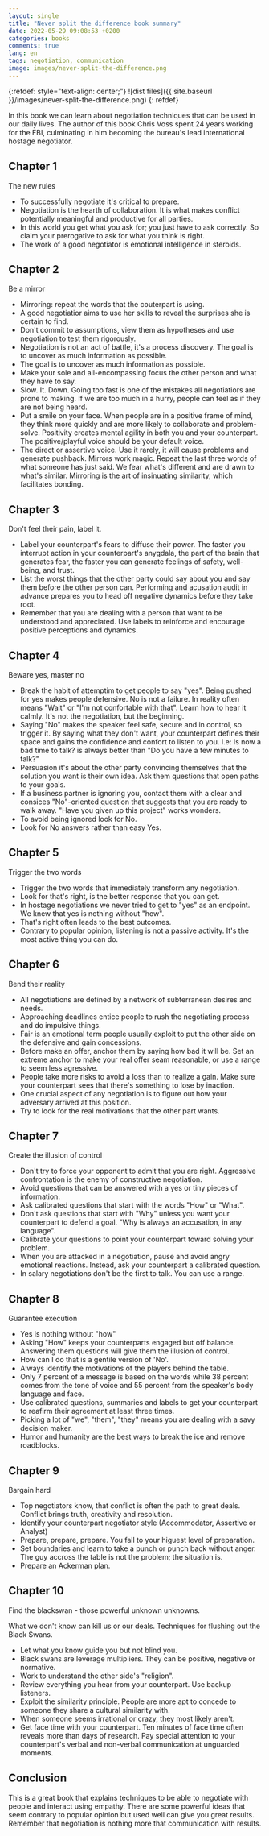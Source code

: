 ```yaml
---
layout: single
title: "Never split the difference book summary"
date: 2022-05-29 09:08:53 +0200
categories: books
comments: true
lang: en
tags: negotiation, communication
image: images/never-split-the-difference.png
---
```


{:refdef: style="text-align: center;"}
![dist files]({{ site.baseurl }}/images/never-split-the-difference.png)
{: refdef}

In this book we can learn about negotiation techniques that can be used in our daily lives. The author of this book Chris Voss spent 24 years working for the FBI, culminating in him becoming the bureau's lead international hostage negotiator. 

Chapter 1
-----------------
The new rules

- To successfully negotiate it's critical to prepare.
- Negotiation is the hearth of collaboration. It is what makes conflict potentially meaningful and productive for all parties.
- In this world you get what you ask for; you just have to ask correctly. So claim your prerogative to ask for what you think is right. 
- The work of a good negotiator is emotional intelligence in steroids. 

Chapter 2
-----------------
Be a mirror

- Mirroring: repeat the words that the couterpart is using.
- A good negotiatior aims to use her skills to reveal the surprises she is certain to find.
- Don't commit to assumptions, view them as hypotheses and use negotiation to test them rigorously.
- Negotiation is not an act of battle, it's a process discovery. The goal is to uncover as much information as possible.
- The goal is to uncover as much information as possible. 
- Make your sole and all-encompassing focus the other person and what they have to say. 
- Slow. It. Down. Going too fast is one of the mistakes all negotiatiors are prone to making. If we are too much in a 
hurry, people can feel as if they are not being heard.
- Put a smile on your face. When people are in a positive frame of mind, they think more quickly and are more likely to collaborate and problem-solve. Positivity creates mental agility in both you and your counterpart.
The positive/playful voice should be your default voice. 
- The direct or assertive voice. Use it rarely, it will cause problems and generate pushback.
Mirrors work magic. Repeat the last three words of what someone has just said. We fear what's different and are drawn to what's similar. Mirroring is the art of insinuating similarity, which facilitates bonding.       


Chapter 3
-----------------
Don't feel their pain, label it.

- Label your counterpart's fears to diffuse their power. The faster you interrupt action in your counterpart's anygdala, the part of the brain that generates fear, the faster you can generate feelings of safety, well-being, and trust. 
- List the worst things that the other party could say about you and say them before the other person can. Performing and acusation audit in advance prepares you to head off negative dynamics before they take root. 
- Remember that you are dealing with a person that want to be understood and appreciated. Use labels to reinforce and encourage positive perceptions and dynamics.

Chapter 4 
------------------
Beware yes, master no

- Break the habit of attemptim to get people to say "yes". Being pushed for yes makes people defensive.
No is not a failure. In reality often means "Wait" or "I'm not confortable with that". Learn how to hear it calmly. It's not the negotiation, but the beginning.
- Saying "No" makes the speaker feel safe, secure and in control, so trigger it. By saying what they don't want, your counterpart defines their space and gains the confidence and confort to listen to you. I.e: Is now a bad time to talk? is always better than "Do you have a few minutes to talk?"
- Persuasion it's about the other party convincing themselves that the solution you want is their own idea. Ask them questions that open paths to your goals.
- If a business partner is ignoring you, contact them with a clear and consices "No"-oriented question that suggests that you are ready to walk away. "Have you given up this project" works wonders. 
- To avoid being ignored look for No.
- Look for No answers rather than easy Yes.

Chapter 5
------------------
Trigger the two words

- Trigger the two words that immediately transform any negotiation.
- Look for that's right, is the better response that you can get.
- In hostage negotiations we never tried to get to "yes" as an endpoint. We knew that yes is nothing without "how". 
- That's right often leads to the best outcomes.
- Contrary to popular opinion, listening is not a passive activity. It's the most active thing you can do.

Chapter 6
------------------
Bend their reality

- All negotiations are defined by a network of subterranean desires and needs.
- Approaching deadlines entice people to rush the negotiating process and do impulsive things.
- Fair is an emotional term people usually exploit to put the other side on the defensive and gain concessions.
- Before make an offer, anchor them by saying how bad it will be. Set an extreme anchor to make your real offer seam reasonable, or use a range to seem less agressive.
- People take more risks to avoid a loss than to realize a gain. Make sure your counterpart sees that there's something to lose by inaction.
- One crucial aspect of any negotiation is to figure out how your adversary arrived at this position.
- Try to look for the real motivations that the other part wants.

Chapter 7
------------------
Create the illusion of control

- Don't try to force your opponent to admit that you are right. Aggressive confrontation is the enemy of constructive negotiation.
- Avoid questions that can be answered with a yes or tiny pieces of information. 
- Ask calibrated questions that start with the words "How" or "What".
- Don't ask questions that start with "Why" unless you want your counterpart to defend a goal. "Why is always an accusation, in any language".
- Calibrate your questions to point your counterpart toward solving your problem.
- When you are attacked in a negotiation, pause and avoid angry emotional reactions. Instead, ask your counterpart a calibrated question. 
- In salary negotiations don't be the first to talk. You can use a range. 

Chapter 8
-------------
Guarantee execution

- Yes is nothing without "how"
- Asking "How" keeps your counterparts engaged but off balance. Answering them questions will give them the illusion of control.
- How can I do that is a gentile version of 'No'. 
- Always identify the motivations of the players behind the table.
- Only 7 percent of a message is based on the words while 38 percent comes from the tone of voice and 55 percent from the speaker's body language and face. 
- Use calibrated questions, summaries and labels to get your counterpart to reafirm their agreement at least three times.
- Picking a lot of "we", "them", "they" means you are dealing with a savy decision maker. 
- Humor and humanity are the best ways to break the ice and remove roadblocks.

Chapter 9
-------------
Bargain hard

- Top negotiators know, that conflict is often the path to great deals. Conflict brings truth, creativity and resolution. 
- Identify your counterpart negotiator style (Accommodator, Assertive or Analyst)
- Prepare, prepare, prepare. You fall to your higuest level of preparation. 
- Set boundaries and learn to take a punch or punch back without anger. The guy accross the table is not the problem; the situation is. 
- Prepare an Ackerman plan.

Chapter 10
-------------
Find the blackswan - those powerful unknown unknowns.

What we don't know can kill us or our deals. 
Techniques for flushing out the Black Swans.
- Let what you know guide you but not blind you.
- Black swans are leverage multipliers. They can be positive, negative or normative.
- Work to understand the other side's "religion".
- Review everything you hear from your counterpart. Use backup listeners. 
- Exploit the similarity principle. People are more apt to concede to someone they share a cultural similarity with.
- When someone seems irrational or crazy, they most likely aren't. 
- Get face time with your counterpart. Ten minutes of face time often reveals more than days of research. Pay special attention to your counterpart's verbal and non-verbal communication at unguarded moments.

Conclusion
------------
This is a great book that explains techniques to be able to negotiate with people and interact using empathy. There are some powerful ideas that seem contrary to popular opinion but used well can give you great results. Remember that negotiation is nothing more that communication with results.



